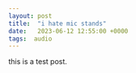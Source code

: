 ```yaml
---
layout: post
title:  "i hate mic stands"
date:   2023-06-12 12:55:00 +0000
tags:  audio
---
```


this is a test post.
